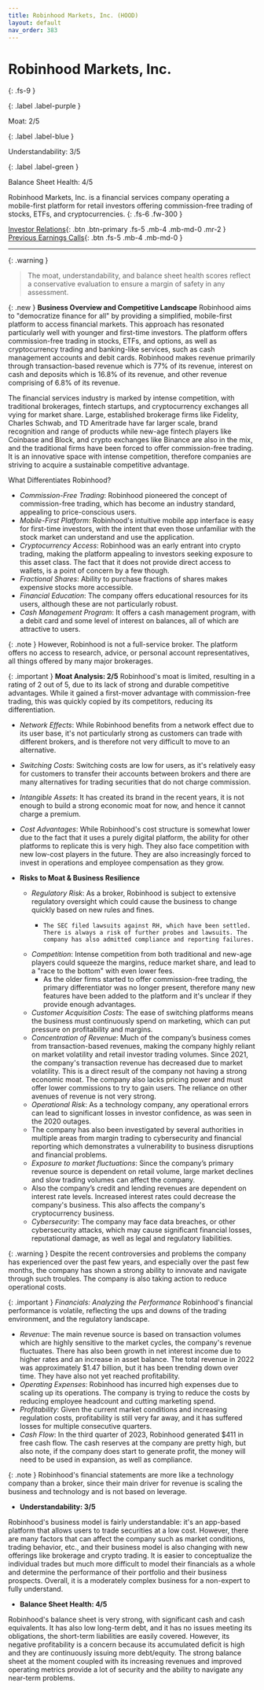 ```yaml
---
title: Robinhood Markets, Inc. (HOOD)
layout: default
nav_order: 383
---
```


# Robinhood Markets, Inc.
{: .fs-9 }

{: .label .label-purple }

Moat: 2/5

{: .label .label-blue }

Understandability: 3/5

{: .label .label-green }

Balance Sheet Health: 4/5

Robinhood Markets, Inc. is a financial services company operating a mobile-first platform for retail investors offering commission-free trading of stocks, ETFs, and cryptocurrencies.
{: .fs-6 .fw-300 }

[Investor Relations](https://www.google.com/search?q=HOOD+investor+relations){: .btn .btn-primary .fs-5 .mb-4 .mb-md-0 .mr-2 }
[Previous Earnings Calls](https://discountingcashflows.com/company/HOOD/transcripts/){: .btn .fs-5 .mb-4 .mb-md-0 }

---

{: .warning }
>The moat, understandability, and balance sheet health scores reflect a conservative evaluation to ensure a margin of safety in any assessment.



{: .new }
**Business Overview and Competitive Landscape**
Robinhood aims to "democratize finance for all" by providing a simplified, mobile-first platform to access financial markets. This approach has resonated particularly well with younger and first-time investors. The platform offers commission-free trading in stocks, ETFs, and options, as well as cryptocurrency trading and banking-like services, such as cash management accounts and debit cards. Robinhood makes revenue primarily through transaction-based revenue which is 77% of its revenue, interest on cash and deposits which is 16.8% of its revenue, and other revenue comprising of 6.8% of its revenue.

The financial services industry is marked by intense competition, with traditional brokerages, fintech startups, and cryptocurrency exchanges all vying for market share. Large, established brokerage firms like Fidelity, Charles Schwab, and TD Ameritrade have far larger scale, brand recognition and range of products while new-age fintech players like Coinbase and Block, and crypto exchanges like Binance are also in the mix, and the traditional firms have been forced to offer commission-free trading. It is an innovative space with intense competition, therefore companies are striving to acquire a sustainable competitive advantage.

What Differentiates Robinhood?

*  *Commission-Free Trading*: Robinhood pioneered the concept of commission-free trading, which has become an industry standard, appealing to price-conscious users.
*  *Mobile-First Platform*: Robinhood's intuitive mobile app interface is easy for first-time investors, with the intent that even those unfamiliar with the stock market can understand and use the application.
*  *Cryptocurrency Access*: Robinhood was an early entrant into crypto trading, making the platform appealing to investors seeking exposure to this asset class. The fact that it does not provide direct access to wallets, is a point of concern by a few though.
*  *Fractional Shares*: Ability to purchase fractions of shares makes expensive stocks more accessible.
*  *Financial Education*: The company offers educational resources for its users, although these are not particularly robust.
*   *Cash Management Program*: It offers a cash management program, with a debit card and some level of interest on balances, all of which are attractive to users.

{: .note }
However, Robinhood is not a full-service broker. The platform offers no access to research, advice, or personal account representatives, all things offered by many major brokerages.

{: .important }
**Moat Analysis: 2/5**
Robinhood's moat is limited, resulting in a rating of 2 out of 5, due to its lack of strong and durable competitive advantages. While it gained a first-mover advantage with commission-free trading, this was quickly copied by its competitors, reducing its differentiation.

*   *Network Effects*: While Robinhood benefits from a network effect due to its user base, it's not particularly strong as customers can trade with different brokers, and is therefore not very difficult to move to an alternative.
*  *Switching Costs*: Switching costs are low for users, as it's relatively easy for customers to transfer their accounts between brokers and there are many alternatives for trading securities that do not charge commission.
*  *Intangible Assets*: It has created its brand in the recent years, it is not enough to build a strong economic moat for now, and hence it cannot charge a premium.
*   *Cost Advantages*: While Robinhood's cost structure is somewhat lower due to the fact that it uses a purely digital platform, the ability for other platforms to replicate this is very high. They also face competition with new low-cost players in the future. They are also increasingly forced to invest in operations and employee compensation as they grow.

* **Risks to Moat & Business Resilience**

    *   *Regulatory Risk*: As a broker, Robinhood is subject to extensive regulatory oversight which could cause the business to change quickly based on new rules and fines.
        *     The SEC filed lawsuits against RH, which have been settled. There is always a risk of further probes and lawsuits. The company has also admitted compliance and reporting failures.
    *   *Competition*: Intense competition from both traditional and new-age players could squeeze the margins, reduce market share, and lead to a "race to the bottom" with even lower fees.
        *    As the older firms started to offer commission-free trading, the primary differentiator was no longer present, therefore many new features have been added to the platform and it's unclear if they provide enough advantages.
    *   *Customer Acquisition Costs*: The ease of switching platforms means the business must continuously spend on marketing, which can put pressure on profitability and margins.
    *   *Concentration of Revenue*: Much of the company’s business comes from transaction-based revenues, making the company highly reliant on market volatility and retail investor trading volumes. Since 2021, the company's transaction revenue has decreased due to market volatility. This is a direct result of the company not having a strong economic moat. The company also lacks pricing power and must offer lower commissions to try to gain users. The reliance on other avenues of revenue is not very strong.
   *   *Operational Risk*: As a technology company, any operational errors can lead to significant losses in investor confidence, as was seen in the 2020 outages.
     *  The company has also been investigated by several authorities in multiple areas from margin trading to cybersecurity and financial reporting which demonstrates a vulnerability to business disruptions and financial problems.
   *   *Exposure to market fluctuations*: Since the company’s primary revenue source is dependent on retail volume, large market declines and slow trading volumes can affect the company.
     * Also the company’s credit and lending revenues are dependent on interest rate levels. Increased interest rates could decrease the company's business. This also affects the company's cryptocurrency business.
    * *Cybersecurity*: The company may face data breaches, or other cybersecurity attacks, which may cause significant financial losses, reputational damage, as well as legal and regulatory liabilities.

{: .warning }
Despite the recent controversies and problems the company has experienced over the past few years, and especially over the past few months, the company has shown a strong ability to innovate and navigate through such troubles. The company is also taking action to reduce operational costs.

{: .important }
*Financials: Analyzing the Performance*
Robinhood's financial performance is volatile, reflecting the ups and downs of the trading environment, and the regulatory landscape.

*   *Revenue*: The main revenue source is based on transaction volumes which are highly sensitive to the market cycles, the company's revenue fluctuates. There has also been growth in net interest income due to higher rates and an increase in asset balance. The total revenue in 2022 was approximately $1.47 billion, but it has been trending down over time. They have also not yet reached profitability.
*   *Operating Expenses*: Robinhood has incurred high expenses due to scaling up its operations. The company is trying to reduce the costs by reducing employee headcount and cutting marketing spend.
*  *Profitability*: Given the current market conditions and increasing regulation costs, profitability is still very far away, and it has suffered losses for multiple consecutive quarters.
*  *Cash Flow*: In the third quarter of 2023, Robinhood generated $411 in free cash flow. The cash reserves at the company are pretty high, but also note, if the company does start to generate profit, the money will need to be used in expansion, as well as compliance.

{: .note }
Robinhood's financial statements are more like a technology company than a broker, since their main driver for revenue is scaling the business and technology and is not based on leverage.

* **Understandability: 3/5**

Robinhood's business model is fairly understandable: it's an app-based platform that allows users to trade securities at a low cost. However, there are many factors that can affect the company such as market conditions, trading behavior, etc., and their business model is also changing with new offerings like brokerage and crypto trading. It is easier to conceptualize the individual trades but much more difficult to model their financials as a whole and determine the performance of their portfolio and their business prospects. Overall, it is a moderately complex business for a non-expert to fully understand.

*  **Balance Sheet Health: 4/5**

Robinhood's balance sheet is very strong, with significant cash and cash equivalents. It has also low long-term debt, and it has no issues meeting its obligations, the short-term liabilities are easily covered. However, its negative profitability is a concern because its accumulated deficit is high and they are continuously issuing more debt/equity. The strong balance sheet at the moment coupled with its increasing revenues and improved operating metrics provide a lot of security and the ability to navigate any near-term problems.
